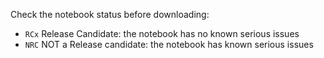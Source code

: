 Check the notebook status before downloading:
* `RCx` Release Candidate: the notebook has no known serious issues
* `NRC` NOT a Release candidate: the notebook has known serious issues
